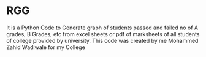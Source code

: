 # RGG
It is a Python Code to Generate graph of students passed and failed no of A grades, B Grades, etc from excel sheets or pdf of marksheets of all students of college provided by university. This code was created by me Mohammed Zahid Wadiwale for my College
